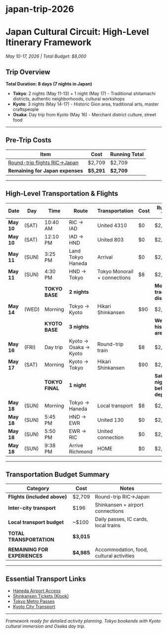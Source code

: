 # japan-trip-2026

# Japan Cultural Circuit: High-Level Itinerary Framework
*May 10-17, 2026 | Total Budget: $8,000*

## Trip Overview
**Total Duration: 8 days (7 nights in Japan)**

- **Tokyo**: 2 nights (May 11-13) + 1 night (May 17) - Traditional shitamachi districts, authentic neighborhoods, cultural workshops
- **Kyoto**: 3 nights (May 14-17) - Historic Gion area, traditional arts, master craftspeople  
- **Osaka**: Day trip from Kyoto (May 16) - Merchant district culture, street food

---

## Pre-Trip Costs
| Item | Cost | Running Total |
|------|------|---------------|
| [Round-trip flights RIC→Japan](https://www.google.com/travel/flights/booking?tfs=CBwQAhphEgoyMDI2LTA1LTEwIiAKA1JJQxIKMjAyNi0wNS0xMBoDSUFEKgJVQTIENDMxMCIfCgNJQUQSCjIwMjYtMDUtMTAaA0hORCoCVUEyAzgwM2oHCAESA1JJQ3IHCAESA0hORBphEgoyMDI2LTA1LTE3Ih8KA0hORBIKMjAyNi0wNS0xNxoDRVdSKgJVQTIDMTMwIiAKA0VXUhIKMjAyNi0wNS0xNxoDUklDKgJVQTIENDE5MWoHCAESA0hORHIHCAESA1JJQ0ABQAFIAXABggELCP___________wGYAQE&tfu=CmhDalJJWmtKVVJWVmpNak54ZURSQlFYQlVPV2RDUnkwdExTMHRMUzB0TFhaM2VXUXlNMEZCUVVGQlIyazRiVlEwVG5STFRIZEJFZ0V3R2dzSWhyWVFFQUlhQTFWVFJEZ1hjSWEyRUE9PQ&hl=en&gl=us&curr=USD) | $2,709 | $2,709 |
| **Remaining for Japan expenses** | **$5,291** | **$2,709** |

---

## High-Level Transportation & Flights

| Date | Day | Time | Route | Transportation | Cost | Running Total | Notes |
|------|-----|------|-------|---------------|------|---------------|-------|
| **May 10** | (SAT) | 10:40 AM | RIC → IAD | United 4310 | $0 | $2,709 | 50 min flight |
| **May 10** | (SAT) | 12:10 PM | IAD → HND | United 803 | $0 | $2,709 | 14hr 15min flight |
| **May 11** | (SUN) | 3:25 PM | Land Tokyo Haneda | Arrival | $0 | $2,709 | Immigration & customs |
| **May 11** | (SUN) | 4:30 PM | HND → Tokyo | Tokyo Monorail + connections | $8 | $2,717 | 45 min journey |
| | | **TOKYO BASE** | **2 nights** | | | **Mon-Tue traditional districts** |
| **May 14** | (WED) | Morning | Tokyo → Kyoto | Hikari Shinkansen | $90 | $2,807 | 2hr 40min |
| | | **KYOTO BASE** | **3 nights** | | | **Wed-Fri historic area** |
| **May 16** | (FRI) | Day trip | Kyoto → Osaka → Kyoto | Round-trip train | $8 | $2,815 | Day trip only |
| **May 17** | (SAT) | Morning | Kyoto → Tokyo | Hikari Shinkansen | $90 | $2,905 | 2hr 40min |
| | | **TOKYO FINAL** | **1 night** | | | **Saturday night before departure** |
| **May 18** | (SUN) | Morning | Tokyo → Haneda | Local transport | $8 | $2,913 | Airport connection |
| **May 18** | (SUN) | 5:45 PM | HND → EWR | United 130 | $0 | $2,913 | 13hr 5min flight |
| **May 18** | (SUN) | 5:50 PM | EWR → RIC | United connection | $0 | $2,913 | Same day arrival |
| **May 18** | (SUN) | 9:38 PM | Arrive Richmond | HOME | $0 | $2,913 | Trip complete |

---

## Transportation Budget Summary

| Category | Cost | Notes |
|----------|------|-------|
| **Flights (included above)** | $2,709 | Round-trip RIC→Japan |
| **Inter-city transport** | $196 | Shinkansen + airport connections |
| **Local transport budget** | ~$100 | Daily passes, IC cards, local trains |
| **TOTAL TRANSPORTATION** | **$3,015** | |
| | | |
| **REMAINING FOR EXPERIENCES** | **$4,985** | Accommodation, food, cultural activities |

---

## Essential Transport Links
- [Haneda Airport Access](https://haneda-airport.jp/en/access/)
- [Shinkansen Tickets (Klook)](https://www.klook.com/en-US/japan-rail/shinkansen/)
- [Tokyo Metro Passes](https://www.tokyometro.jp/en/ticket/1day/index.html)
- [Kyoto City Transport](https://www2.city.kyoto.lg.jp/kotsu/webguide/en/)

---

*Framework ready for detailed activity planning. Tokyo bookends with Kyoto cultural immersion and Osaka day trip.*
